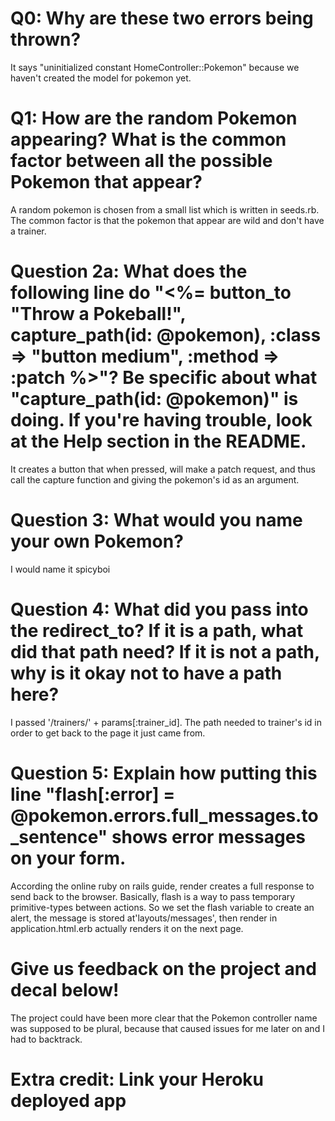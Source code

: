 # Q0: Why are these two errors being thrown?

It says "uninitialized constant HomeController::Pokemon" because we haven't created the model for pokemon yet.

# Q1: How are the random Pokemon appearing? What is the common factor between all the possible Pokemon that appear?

A random pokemon is chosen from a small list which is written in seeds.rb. The common factor is that the pokemon that appear are wild and
don't have a trainer.

# Question 2a: What does the following line do "<%= button_to "Throw a Pokeball!", capture_path(id: @pokemon), :class => "button medium", :method => :patch %>"? Be specific about what "capture_path(id: @pokemon)" is doing. If you're having trouble, look at the Help section in the README.

It creates a button that when pressed, will make a patch request, and thus call the capture function and giving the pokemon's id as an argument. 

# Question 3: What would you name your own Pokemon?

I would name it spicyboi

# Question 4: What did you pass into the redirect_to? If it is a path, what did that path need? If it is not a path, why is it okay not to have a path here?

I passed '/trainers/' + params[:trainer_id]. The path needed to trainer's id in order to get back to the page it just came from.

# Question 5: Explain how putting this line "flash[:error] = @pokemon.errors.full_messages.to_sentence" shows error messages on your form.

According the online ruby on rails guide, render creates a full response to send back to the browser. Basically, flash is a way to pass temporary primitive-types between actions. So we set the flash variable to create an alert, the message is stored at'layouts/messages', then render in application.html.erb actually renders it on the next page.

# Give us feedback on the project and decal below!

The project could have been more clear that the Pokemon controller name was supposed to be plural, because that caused issues for me later on and I had to backtrack. 

# Extra credit: Link your Heroku deployed app
